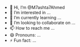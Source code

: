 - 👋 Hi, I’m @M7ashta7Ahmed
- 👀 I’m interested in ...
- 🌱 I’m currently learning ...
- 💞️ I’m looking to collaborate on ...
- 📫 How to reach me ...
- 😄 Pronouns: ...
- ⚡ Fun fact: ...

<!---
M7ashta7Ahmed/M7ashta7Ahmed is a ✨ special ✨ repository because its `README.md` (this file) appears on your GitHub profile.
You can click the Preview link to take a look at your changes.
--->
